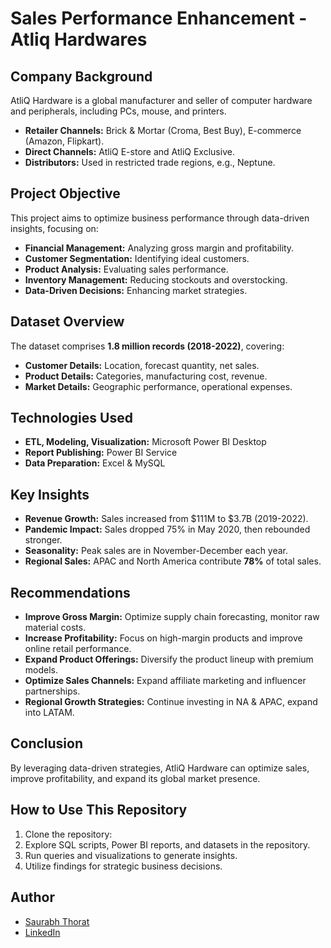 # Sales Performance Enhancement - Atliq Hardwares

## Company Background
AtliQ Hardware is a global manufacturer and seller of computer hardware and peripherals, including PCs, mouse, and printers.

- **Retailer Channels:** Brick & Mortar (Croma, Best Buy), E-commerce (Amazon, Flipkart).
- **Direct Channels:** AtliQ E-store and AtliQ Exclusive.
- **Distributors:** Used in restricted trade regions, e.g., Neptune.

## Project Objective
This project aims to optimize business performance through data-driven insights, focusing on:

- **Financial Management:** Analyzing gross margin and profitability.
- **Customer Segmentation:** Identifying ideal customers.
- **Product Analysis:** Evaluating sales performance.
- **Inventory Management:** Reducing stockouts and overstocking.
- **Data-Driven Decisions:** Enhancing market strategies.

## Dataset Overview
The dataset comprises **1.8 million records (2018-2022)**, covering:

- **Customer Details:** Location, forecast quantity, net sales.
- **Product Details:** Categories, manufacturing cost, revenue.
- **Market Details:** Geographic performance, operational expenses.

## Technologies Used
- **ETL, Modeling, Visualization:** Microsoft Power BI Desktop
- **Report Publishing:** Power BI Service
- **Data Preparation:** Excel & MySQL

## Key Insights
- **Revenue Growth:** Sales increased from $111M to $3.7B (2019-2022).
- **Pandemic Impact:** Sales dropped 75% in May 2020, then rebounded stronger.
- **Seasonality:** Peak sales are in November-December each year.
- **Regional Sales:** APAC and North America contribute **78%** of total sales.

## Recommendations
- **Improve Gross Margin:** Optimize supply chain forecasting, monitor raw material costs.
- **Increase Profitability:** Focus on high-margin products and improve online retail performance.
- **Expand Product Offerings:** Diversify the product lineup with premium models.
- **Optimize Sales Channels:** Expand affiliate marketing and influencer partnerships.
- **Regional Growth Strategies:** Continue investing in NA & APAC, expand into LATAM.

## Conclusion
By leveraging data-driven strategies, AtliQ Hardware can optimize sales, improve profitability, and expand its global market presence.

## How to Use This Repository
1. Clone the repository:
2. Explore SQL scripts, Power BI reports, and datasets in the repository.
3. Run queries and visualizations to generate insights.
4. Utilize findings for strategic business decisions.

## Author
- [Saurabh Thorat](https://saurabhthorat999.github.io/n_portfolio/)  
- [LinkedIn](https://www.linkedin.com/in/saurabh-thorat-594b8b1aa/)



